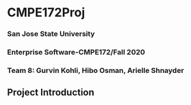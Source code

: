 # CMPE172Proj
### San Jose State University 
### Enterprise Software-CMPE172/Fall 2020
### Team 8: Gurvin Kohli, Hibo Osman, Arielle Shnayder

## Project Introduction
